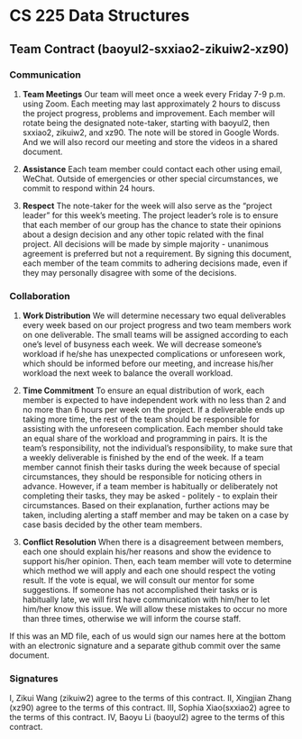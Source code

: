# CS 225 Data Structures 
## Team Contract (baoyul2-sxxiao2-zikuiw2-xz90) 

### Communication 
1. **Team Meetings** Our team will meet once a week every Friday 7-9 p.m. using Zoom. Each meeting may last approximately 2 hours to discuss the project progress, problems and improvement. Each member will rotate being the designated note-taker, starting with baoyul2, then sxxiao2, zikuiw2, and xz90. The note will be stored in Google Words. And we will also record our meeting and store the videos in a shared document. 

2. **Assistance** Each team member could contact each other using email, WeChat. Outside of emergencies or other special circumstances, we commit to respond within 24 hours.
 
3. **Respect** The note-taker for the week will also serve as the “project leader” for this week’s meeting. The project leader’s role is to ensure that each member of our group has the chance to state their opinions about a design decision and any other topic related with the final project. All decisions will be made by simple majority - unanimous agreement is preferred but not a requirement. By signing this document, each member of the team commits to adhering decisions made, even if they may personally disagree with some of the decisions.

### Collaboration 
1. **Work Distribution** We will determine necessary two equal deliverables every week based on our project progress and two team members work on one deliverable. The small teams will be assigned according to each one’s level of busyness each week. We will decrease someone’s workload if he/she has unexpected complications or unforeseen work, which should be informed before our meeting, and increase his/her workload the next week to balance the overall workload. 

2. **Time Commitment** To ensure an equal distribution of work, each member is expected to have independent work with no less than 2 and no more than 6 hours per week on the project. If a deliverable ends up taking more time, the rest of the team should be responsible for assisting with the unforeseen complication. Each member should take an equal share of the workload and programming in pairs. It is the team’s responsibility, not the individual’s responsibility, to make sure that a weekly deliverable is finished by the end of the week. If a team member cannot finish their tasks during the week because of special circumstances, they should be responsible for noticing others in advance.  However, if a team member is habitually or deliberately not completing their tasks, they may be asked - politely - to explain their circumstances. Based on their explanation, further actions may be taken, including alerting a staff member and may be taken on a case by case basis decided by the other team members.


3. **Conflict Resolution** When there is a disagreement between members, each one should explain his/her reasons and show the evidence to support his/her opinion. Then, each team member will vote to determine which method we will apply and each one should respect the voting result. If the vote is equal, we will consult our mentor for some suggestions. If someone has not accomplished their tasks or is habitually late, we will first have communication with him/her to let him/her know this issue. We will allow these mistakes to occur no more than three times, otherwise we will inform the course staff. 


If this was an MD file, each of us would sign our names here at the bottom with an electronic signature and a separate github commit over the same document. 

### Signatures
I, Zikui Wang (zikuiw2) agree to the terms of this contract.
II, Xingjian Zhang (xz90) agree to the terms of this contract.
III, Sophia Xiao(sxxiao2) agree to the terms of this contract.
IV, Baoyu Li (baoyul2) agree to the terms of this contract. 